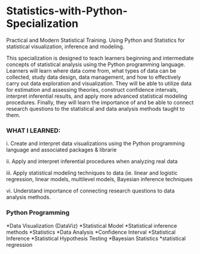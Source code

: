 # Statistics-with-Python-Specialization
Practical and Modern Statistical Training. 
Using Python and Statistics for statistical visualization, inference and modeling.


This specialization is designed to teach learners beginning and intermediate concepts of statistical analysis using the Python programming language. Learners will learn where data come from, what types of data can be collected, study data design, data management, and how to effectively carry out data exploration and visualization. They will be able to utilize data for estimation and assessing theories, construct confidence intervals, interpret inferential results, and apply more advanced statistical modeling procedures. Finally, they will learn the importance of and be able to connect research questions to the statistical and data analysis methods taught to them.

### WHAT I LEARNED:

 i. Create and interpret data visualizations using the Python programming language and associated packages & librarie
 
 ii. Apply and interpret inferential procedures when analyzing real data
 
 iii. Apply statistical modeling techniques to data (ie. linear and logistic regression, linear models, multilevel models, Bayesian inference techniques
 
 vi. Understand importance of connecting research questions to data analysis methods.
    
    
### Python Programming<br>
 *Data Visualization (DataViz)
 *Statistical Model
 *Statistical inference methods
 *Statistics
 *Data Analysis
 *Confidence Interval
 *Statistical Inference
 *Statistical Hypothesis Testing
 *Bayesian Statistics
 *statistical regression
